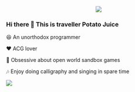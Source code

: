 <!-- background image -->
<h1 align="center"> <a href="https://sunguoqi.com/"> <img src="https://readme-typing-svg.herokuapp.com/?lines=console.log(%22Hello%2C%20World!%22);May all the beauty be blessed&center=true&size=27"> </a> </h1>

### Hi there 👋 This is traveller Potato Juice

:satisfied: An unorthodox programmer

:heart: ACG lover

:cherry_blossom: Obsessive about open world sandbox games 

:notes: Enjoy doing calligraphy and singing in spare time

![](https://github-readme-stats.vercel.app/api?username=travellerPotatoJuice&show_icons=true&theme=radical)


